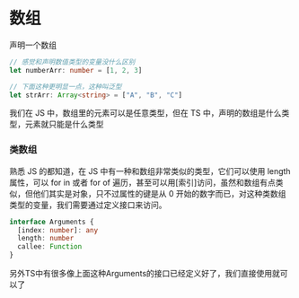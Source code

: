 # 数组

声明一个数组

```ts
// 感觉和声明数值类型的变量没什么区别
let numberArr: number = [1, 2, 3]

// 下面这种更明显一点，这种叫泛型
let strArr: Array<string> = ["A", "B", "C"]
```

我们在 JS 中，数组里的元素可以是任意类型，但在 TS 中，声明的数组是什么类型，元素就只能是什么类型

### 类数组

熟悉 JS 的都知道，在 JS 中有一种和数组非常类似的类型，它们可以使用 length 属性，可以 for in 或者 for of 遍历，甚至可以用[索引]访问，虽然和数组有点类似，但他们其实是对象，只不过属性的键是从 0 开始的数字而已，对这种类数组类型的变量，我们需要通过定义接口来访问。

```ts
interface Arguments {
  [index: number]: any
  length: number
  callee: Function
}
```

另外TS中有很多像上面这种Arguments的接口已经定义好了，我们直接使用就可以了


